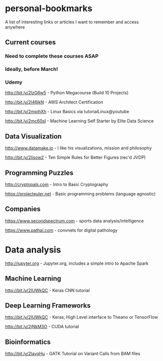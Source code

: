 # personal-bookmarks
A list of interesting links or articles I want to remember and access anywhere

## Current courses
### Need to complete these courses ASAP
### Ideally, before March!
### Udemy
http://bit.ly/2lzG6w5 - Python Megacourse (Build 10 Projects)

http://bit.ly/2l46jkN - AWS Architect Certification

http://bit.ly/2mpihXh - Linux Basics via tutorialLinux@youtube

http://bit.ly/2mc60sI - Machine Learning Self Starter by Elite Data Science

## Data Visualization
http://www.datamake.io - I like his visualizations, mission and philosophy

http://bit.ly/2lisow2 - Ten Simple Rules for Better Figures (rec'd JVDP)


## Programming Puzzles
http://cryptopals.com - Intro to Basic Cryptography

https://projecteuler.net - Basic programming problems (language agnostic)

## Companies
https://www.secondspectrum.com - sports data analysis/intelligence

https://www.pathai.com - convnets for digital pathology

# Data analysis
http://jupyter.org - Jupyter.org, includes a simple intro to Apache Spark

## Machine Learning
http://bit.ly/2lUWkQC - Keras CNN tutorial


## Deep Learning Frameworks
http://bit.ly/2lUWkQC - Keras, High Level interface to Theano or TensorFlow

http://bit.ly/2jNkM3O - CUDA tutorial

## Bioinformatics
http://bit.ly/2lavqHu - GATK Tutorial on Variant Calls from BAM files

